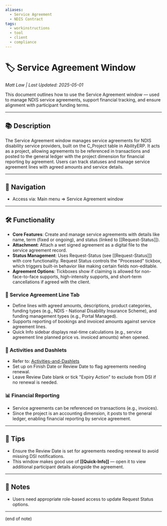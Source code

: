 ```yaml
---
aliases:
  - Service Agreement
  - NDIS Contract
tags:
  - workinstructions
  - tool
  - client
  - compliance
---
```


# 🏷️ Service Agreement Window

*Matt Law | Last Updated: 2025-05-01*

This document outlines how to use the Service Agreement window — used to manage NDIS service agreements, support financial tracking, and ensure alignment with participant funding terms.

---

## 📚 Description  
The Service Agreement window manages service agreements for NDIS disability service providers, built on the C_Project table in AbilityERP. It acts as a project, allowing agreements to be referenced in transactions and posted to the general ledger with the project dimension for financial reporting by agreement. Users can track statuses and manage service agreement lines with agreed amounts and service details.

---

## 🧭 Navigation  
- Access via: Main menu => Service Agreement window

---

## 🛠️ Functionality  
- **Core Features**: Create and manage service agreements with details like name, term (fixed or ongoing), and status (linked to [[Request-Status]]).
- **Attachment**: Attach a wet signed agreement as a digital file to the service agreement record.
- **Status Management**: Uses Request-Status (see [[Request-Status]]) with core functionality. Request Status controls the "Processed" tickbox, which triggers built-in behavior like making certain fields non-editable.
- **Agreement Options**: Tickboxes show if claiming is allowed for non-face-to-face supports, high-intensity supports, and short-term cancellations if agreed with the client.

### 📑 Service Agreement Line Tab  
- Define lines with agreed amounts, descriptions, product categories, funding types (e.g., NDIS - National Disability Insurance Scheme), and funding management types (e.g., Portal Managed).
- Supports reporting of bookings and invoiced amounts against service agreement lines.
- Quick Info sidebar displays real-time calculations (e.g., service agreement line planned price vs. invoiced amounts) when opened.

### 📆 Activities and Dashlets  
- Refer to: [Activities-and-Dashlets](Activities-and-Dashlets.md)
- Set up on Finish Date or Review Date to flag agreements needing renewal.
- Leave Review Date blank or tick "Expiry Action" to exclude from DSI if no renewal is needed.

### 📊 Financial Reporting  
- Service agreements can be referenced on transactions (e.g., invoices).
- Since the project is an accounting dimension, it posts to the general ledger, enabling financial reporting by service agreement.

---

## 🎯 Tips  
- Ensure the Review Date is set for agreements needing renewal to avoid missing DSI notifications.
- This window makes good use of **[[Quick-Info]]** — open it to view additional participant details alongside the agreement.

---

## 📝 Notes  
- Users need appropriate role-based access to update Request Status options.

---
(end of note)
